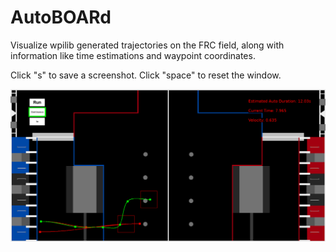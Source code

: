 # AutoBOARd

Visualize wpilib generated trajectories on the FRC field, along with information like time estimations and waypoint coordinates.

Click "s" to save a screenshot.
Click "space" to reset the window.

![](https://github.com/Choate-Robotics/AutoBOARd/blob/main/screenshots/screenshot_2023-04-18_12-18-28.png)
